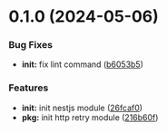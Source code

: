 

# 0.1.0 (2024-05-06)


### Bug Fixes

* **init:** fix lint command ([b6053b5](https://github.com/bamada/nestjs-http-retry/commit/b6053b5ed67772feb087b4f1fa0e6bf0267d1931))


### Features

* **init:** init nestjs module ([26fcaf0](https://github.com/bamada/nestjs-http-retry/commit/26fcaf0e3fb72231b16ee695fab735a10f5eec66))
* **pkg:** init http retry module ([216b60f](https://github.com/bamada/nestjs-http-retry/commit/216b60fad679af8cb0d425f16db743fd9f7aaa6e))
